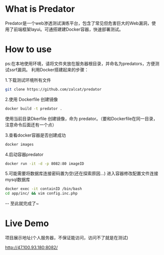 # What is Predator

Predator是一个web渗透测试演练平台，包含了常见但危害巨大的Web漏洞，使用了前端框架layui。可通搭建建Docker容器，快速部署测试。




# How to use

ps:在本地使用环境，请将文件夹放在服务器根目录，并命名为predators，方便测试ssrf漏洞。
利用Docker搭建起来的步骤：

1.下载测试环境所有文件

```Bash
git clone https://github.com/zalcat/predator
```

2.使用 Dockerfile 创建镜像
```Bash
docker build -t predator .
```
使用当前目录Dkerfile 创建镜像，命为 predator。（要和Dockerfile在同一目录，注意命令后面还有一个点）

3.查看docker容器是否创建成功
```Bash
docker images
```

4.启动容器predator
```Bash
docker run -it -d -p 8082:80 imageID
```

5.可能需要将数据库连接密码置为空(还在探索原因...)
进入容器修改配置文件连接mysql数据库
```Bash
docker exec -it containID /bin/bash
cd app/inc/ && vim config.inc.php
```


-- 至此就完成了~

# Live Demo

项目展示地址(个人服务器，不保证能访问，访问不了就是在测试)

http://47.100.93.180:8082/





